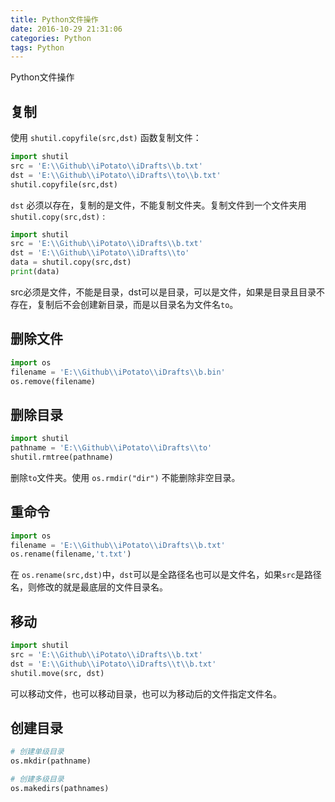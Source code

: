 ```yaml
---
title: Python文件操作
date: 2016-10-29 21:31:06
categories: Python
tags: Python
---
```

Python文件操作
<!--more-->
## 复制

使用 `shutil.copyfile(src,dst)` 函数复制文件：

```python
import shutil
src = 'E:\\Github\\iPotato\\iDrafts\\b.txt'
dst = 'E:\\Github\\iPotato\\iDrafts\\to\\b.txt'
shutil.copyfile(src,dst)
```

`dst` 必须以存在，复制的是文件，不能复制文件夹。复制文件到一个文件夹用 `shutil.copy(src,dst)` :

```python
import shutil
src = 'E:\\Github\\iPotato\\iDrafts\\b.txt'
dst = 'E:\\Github\\iPotato\\iDrafts\\to'
data = shutil.copy(src,dst)
print(data)
```

src必须是文件，不能是目录，dst可以是目录，可以是文件，如果是目录且目录不存在，复制后不会创建新目录，而是以目录名为文件名`to`。

## 删除文件

```python
import os
filename = 'E:\\Github\\iPotato\\iDrafts\\b.bin'
os.remove(filename)
```

## 删除目录

```python
import shutil
pathname = 'E:\\Github\\iPotato\\iDrafts\\to'
shutil.rmtree(pathname)
```

删除`to`文件夹。使用 `os.rmdir("dir")` 不能删除非空目录。

## 重命令

```python
import os
filename = 'E:\\Github\\iPotato\\iDrafts\\b.txt'
os.rename(filename,'t.txt')
```

在 `os.rename(src,dst)`中，`dst`可以是全路径名也可以是文件名，如果`src`是路径名，则修改的就是最底层的文件目录名。

## 移动

```python
import shutil
src = 'E:\\Github\\iPotato\\iDrafts\\b.txt'
dst = 'E:\\Github\\iPotato\\iDrafts\\t\\b.txt'
shutil.move(src, dst)
```

可以移动文件，也可以移动目录，也可以为移动后的文件指定文件名。

## 创建目录

```python
# 创建单级目录
os.mkdir(pathname)

# 创建多级目录
os.makedirs(pathnames)
```
